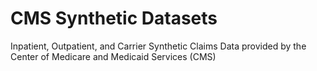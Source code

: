 # CMS Synthetic Datasets
Inpatient, Outpatient, and Carrier Synthetic Claims Data provided by the Center of Medicare and Medicaid Services (CMS)